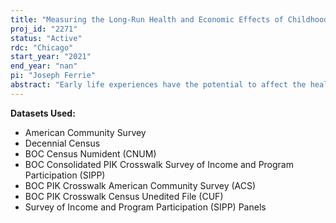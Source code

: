```yaml
---
title: "Measuring the Long-Run Health and Economic Effects of Childhood Health Shocks: Evidence from 1950s Atmospheric Nuclear Testing and the Salk Poliomyelitis Vaccine Trial of 1954"
proj_id: "2271"
status: "Active"
rdc: "Chicago"
start_year: "2021"
end_year: "nan"
pi: "Joseph Ferrie"
abstract: "Early life experiences have the potential to affect the health and wellbeing of people many decades later. Positive health shocks during childhood can result in people being healthier later in life and thus less reliant on healthcare services or government social safety net programs. Conversely, adverse health shocks early in life might permanently decrease human capital and result in long run social costs. This project studies how childhood exposure to radioactive fallout from atmospheric nuclear testing and the Salk poliomyelitis vaccine trial in the 1950s have affected the health and wellbeing of aging populations. Both atmospheric nuclear testing conducted in Nevada and the Salk vaccine trial plausibly affected millions of people during the 1950s. Much of the affected populations have retired or are nearing retirement age and thus are relying more on U.S. social safety net programs. If past public health shocks affected the human and health capital of a large cohort of people, then it is plausible that these shocks are affecting the contemporary wellbeing and the costs of social safety net programs.  Using county level records estimating radioactive fallout exposure, I can link individuals to measures of exposure by birthplace and birth data. By comparing more and less exposed populations, I can quantify the health and human capital effects of both prenatal and childhood exposure to radioactive fallout. In contrast to atmospheric nuclear testing, the Salk polio vaccine trial of 1954 potentially led to long-run improvements in public health. While immunity to the poliovirus likely benefited many, it is plausible that that the trial itself may have altered public opinions and behaviors regarding healthcare investments. The project will identify individuals exposed to the vaccine trial and compare their long-run health, human capital, and program participation with persons who were not directly exposed to the vaccination trial."
---
```


**Datasets Used:**

  - American Community Survey 
  - Decennial Census 
  - BOC Census Numident (CNUM) 
  - BOC Consolidated PIK Crosswalk Survey of Income and Program Participation (SIPP) 
  - BOC PIK Crosswalk American Community Survey (ACS) 
  - BOC PIK Crosswalk Census Unedited File (CUF) 
  - Survey of Income and Program Participation (SIPP) Panels 

